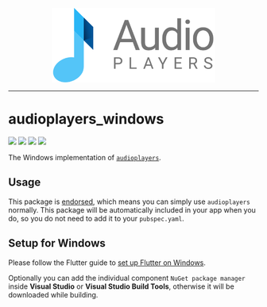 <p align="center">
  <a href="https://pub.dev/packages/audioplayers">
    <img alt="AudioPlayers" height="150px" src="https://raw.githubusercontent.com/bluefireteam/audioplayers/main/images/logo_ap_compact.svg">
  </a>
</p>

---

# audioplayers_windows
<p>
  <a title="Pub" href="https://pub.dev/packages/audioplayers_windows"><img src="https://img.shields.io/pub/v/audioplayers_windows.svg?style=popout&include_prereleases"/></a>
  <a title="Build Status" href="https://github.com/bluefireteam/audioplayers/actions?query=workflow%3Abuild+branch%3Amain"><img src="https://github.com/bluefireteam/audioplayers/actions/workflows/build.yml/badge.svg?branch=main"/></a>
  <a title="Discord" href="https://discord.gg/pxrBmy4"><img src="https://img.shields.io/discord/509714518008528896.svg"/></a>
  <a title="Melos" href="https://github.com/invertase/melos"><img src="https://img.shields.io/badge/maintained%20with-melos-f700ff.svg"/></a>
</p>

The Windows implementation of [`audioplayers`](https://pub.dev/packages/audioplayers).

## Usage

This package is [endorsed](https://flutter.dev/docs/development/packages-and-plugins/developing-packages#endorsed-federated-plugin),
which means you can simply use `audioplayers` normally. 
This package will be automatically included in your app when you do, so you do not need to add it to your `pubspec.yaml`.

## Setup for Windows

Please follow the Flutter guide to [set up Flutter on Windows](https://docs.flutter.dev/get-started/install/windows#windows-setup).

Optionally you can add the individual component `NuGet package manager` inside **Visual Studio** or **Visual Studio Build Tools**, otherwise it will be downloaded while building.
